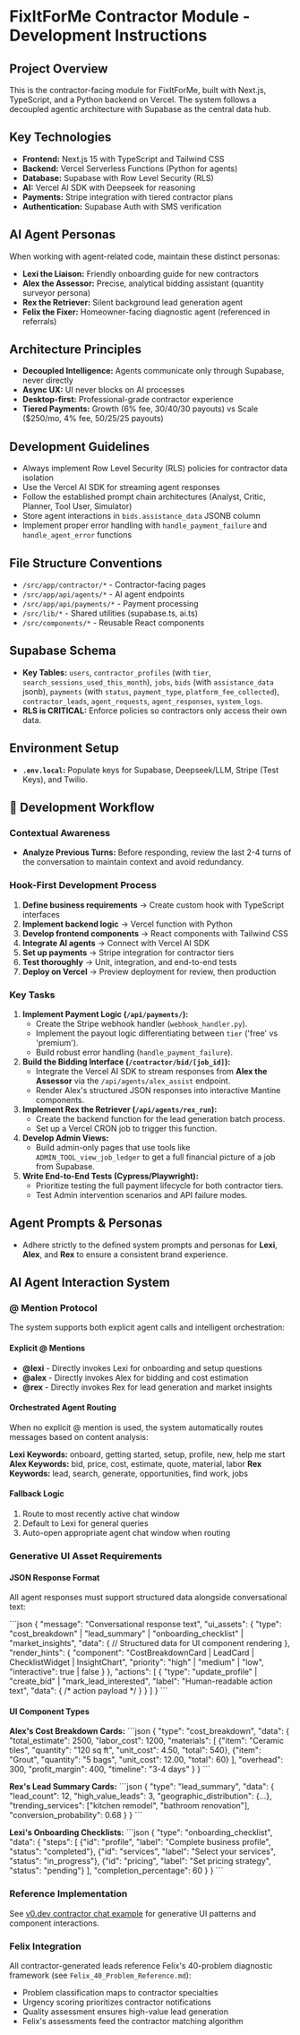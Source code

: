 # FixItForMe Contractor Module - Development Instructions

## Project Overview
This is the contractor-facing module for FixItForMe, built with Next.js, TypeScript, and a Python backend on Vercel. The system follows a decoupled agentic architecture with Supabase as the central data hub.

## Key Technologies
- **Frontend:** Next.js 15 with TypeScript and Tailwind CSS
- **Backend:** Vercel Serverless Functions (Python for agents)
- **Database:** Supabase with Row Level Security (RLS)
- **AI:** Vercel AI SDK with Deepseek for reasoning
- **Payments:** Stripe integration with tiered contractor plans
- **Authentication:** Supabase Auth with SMS verification

## AI Agent Personas
When working with agent-related code, maintain these distinct personas:

- **Lexi the Liaison:** Friendly onboarding guide for new contractors
- **Alex the Assessor:** Precise, analytical bidding assistant (quantity surveyor persona)
- **Rex the Retriever:** Silent background lead generation agent
- **Felix the Fixer:** Homeowner-facing diagnostic agent (referenced in referrals)

## Architecture Principles
- **Decoupled Intelligence:** Agents communicate only through Supabase, never directly
- **Async UX:** UI never blocks on AI processes
- **Desktop-first:** Professional-grade contractor experience
- **Tiered Payments:** Growth (6% fee, 30/40/30 payouts) vs Scale ($250/mo, 4% fee, 50/25/25 payouts)

## Development Guidelines
- Always implement Row Level Security (RLS) policies for contractor data isolation
- Use the Vercel AI SDK for streaming agent responses
- Follow the established prompt chain architectures (Analyst, Critic, Planner, Tool User, Simulator)
- Store agent interactions in `bids.assistance_data` JSONB column
- Implement proper error handling with `handle_payment_failure` and `handle_agent_error` functions

## File Structure Conventions
- `/src/app/contractor/*` - Contractor-facing pages
- `/src/app/api/agents/*` - AI agent endpoints
- `/src/app/api/payments/*` - Payment processing
- `/src/lib/*` - Shared utilities (supabase.ts, ai.ts)
- `/src/components/*` - Reusable React components

## Supabase Schema
- **Key Tables:** `users`, `contractor_profiles` (with `tier`, `search_sessions_used_this_month`), `jobs`, `bids` (with `assistance_data` jsonb), `payments` (with `status`, `payment_type`, `platform_fee_collected`), `contractor_leads`, `agent_requests`, `agent_responses`, `system_logs`.
- **RLS is CRITICAL:** Enforce policies so contractors only access their own data.

## Environment Setup
- **`.env.local`:** Populate keys for Supabase, Deepseek/LLM, Stripe (Test Keys), and Twilio.

## 🎯 Development Workflow

### Contextual Awareness
- **Analyze Previous Turns:** Before responding, review the last 2-4 turns of the conversation to maintain context and avoid redundancy.

### Hook-First Development Process
1. **Define business requirements** → Create custom hook with TypeScript interfaces
2. **Implement backend logic** → Vercel function with Python
3. **Develop frontend components** → React components with Tailwind CSS
4. **Integrate AI agents** → Connect with Vercel AI SDK
5. **Set up payments** → Stripe integration for contractor tiers
6. **Test thoroughly** → Unit, integration, and end-to-end tests
7. **Deploy on Vercel** → Preview deployment for review, then production

### Key Tasks
1.  **Implement Payment Logic (`/api/payments/`):**
    -   Create the Stripe webhook handler (`webhook_handler.py`).
    -   Implement the payout logic differentiating between `tier` ('free' vs 'premium').
    -   Build robust error handling (`handle_payment_failure`).
2.  **Build the Bidding Interface (`/contractor/bid/[job_id]`):**
    -   Integrate the Vercel AI SDK to stream responses from **Alex the Assessor** via the `/api/agents/alex_assist` endpoint.
    -   Render Alex's structured JSON responses into interactive Mantine components.
3.  **Implement Rex the Retriever (`/api/agents/rex_run`):**
    -   Create the backend function for the lead generation batch process.
    -   Set up a Vercel CRON job to trigger this function.
4.  **Develop Admin Views:**
    -   Build admin-only pages that use tools like `ADMIN_TOOL_view_job_ledger` to get a full financial picture of a job from Supabase.
5.  **Write End-to-End Tests (Cypress/Playwright):**
    -   Prioritize testing the full payment lifecycle for both contractor tiers.
    -   Test Admin intervention scenarios and API failure modes.

## Agent Prompts & Personas
- Adhere strictly to the defined system prompts and personas for **Lexi**, **Alex**, and **Rex** to ensure a consistent brand experience.

## AI Agent Interaction System

### @ Mention Protocol
The system supports both explicit agent calls and intelligent orchestration:

#### Explicit @ Mentions
- **@lexi** - Directly invokes Lexi for onboarding and setup questions
- **@alex** - Directly invokes Alex for bidding and cost estimation
- **@rex** - Directly invokes Rex for lead generation and market insights

#### Orchestrated Agent Routing
When no explicit @ mention is used, the system automatically routes messages based on content analysis:

**Lexi Keywords:** onboard, getting started, setup, profile, new, help me start
**Alex Keywords:** bid, price, cost, estimate, quote, material, labor
**Rex Keywords:** lead, search, generate, opportunities, find work, jobs

#### Fallback Logic
1. Route to most recently active chat window
2. Default to Lexi for general queries
3. Auto-open appropriate agent chat window when routing

### Generative UI Asset Requirements

#### JSON Response Format
All agent responses must support structured data alongside conversational text:

\`\`\`json
{
  "message": "Conversational response text",
  "ui_assets": {
    "type": "cost_breakdown" | "lead_summary" | "onboarding_checklist" | "market_insights",
    "data": {
      // Structured data for UI component rendering
    },
    "render_hints": {
      "component": "CostBreakdownCard | LeadCard | ChecklistWidget | InsightChart",
      "priority": "high" | "medium" | "low",
      "interactive": true | false
    }
  },
  "actions": [
    {
      "type": "update_profile" | "create_bid" | "mark_lead_interested",
      "label": "Human-readable action text",
      "data": { /* action payload */ }
    }
  ]
}
\`\`\`

#### UI Component Types

**Alex's Cost Breakdown Cards:**
\`\`\`json
{
  "type": "cost_breakdown",
  "data": {
    "total_estimate": 2500,
    "labor_cost": 1200,
    "materials": [
      {"item": "Ceramic tiles", "quantity": "120 sq ft", "unit_cost": 4.50, "total": 540},
      {"item": "Grout", "quantity": "5 bags", "unit_cost": 12.00, "total": 60}
    ],
    "overhead": 300,
    "profit_margin": 400,
    "timeline": "3-4 days"
  }
}
\`\`\`

**Rex's Lead Summary Cards:**
\`\`\`json
{
  "type": "lead_summary",
  "data": {
    "lead_count": 12,
    "high_value_leads": 3,
    "geographic_distribution": {...},
    "trending_services": ["kitchen remodel", "bathroom renovation"],
    "conversion_probability": 0.68
  }
}
\`\`\`

**Lexi's Onboarding Checklists:**
\`\`\`json
{
  "type": "onboarding_checklist",
  "data": {
    "steps": [
      {"id": "profile", "label": "Complete business profile", "status": "completed"},
      {"id": "services", "label": "Select your services", "status": "in_progress"},
      {"id": "pricing", "label": "Set pricing strategy", "status": "pending"}
    ],
    "completion_percentage": 60
  }
}
\`\`\`

### Reference Implementation
See [v0.dev contractor chat example](https://v0.dev/chat/b/b_MX1Ev6PvA7e) for generative UI patterns and component interactions.

### Felix Integration
All contractor-generated leads reference Felix's 40-problem diagnostic framework (see `Felix_40_Problem_Reference.md`):
- Problem classification maps to contractor specialties
- Urgency scoring prioritizes contractor notifications  
- Quality assessment ensures high-value lead generation
- Felix's assessments feed the contractor matching algorithm

